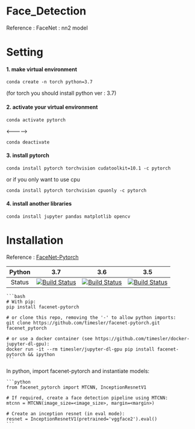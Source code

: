 # Face_Detection
Reference : FaceNet : nn2 model

# Setting
#### 1. make virtual environment

```anaconda
conda create -n torch python=3.7
```
(for torch you should install python ver : 3.7)

#### 2. activate your virtual environment
```anaconda
conda activate pytorch 
```
<----->
```anaconda
conda deactivate
```

#### 3. install pytorch

```anaconda
conda install pytorch torchvision cudatoolkit=10.1 -c pytorch
```
or if you only want to use cpu 
```anaconda
conda install pytorch torchvision cpuonly -c pytorch
```
#### 4. install another libraries
```anaconda
conda install jupyter pandas matplotlib opencv
```

# Installation
Reference : [FaceNet-Pytorch](https://github.com/timesler/facenet-pytorch)

| Python | 3.7 | 3.6 | 3.5 |
| :---: | :---: | :---: | :---: |
| Status | [![Build Status](https://travis-ci.com/timesler/facenet-pytorch.svg?branch=master)](https://travis-ci.com/timesler/facenet-pytorch) | [![Build Status](https://travis-ci.com/timesler/facenet-pytorch.svg?branch=master)](https://travis-ci.com/timesler/facenet-pytorch) | [![Build Status](https://travis-ci.com/timesler/facenet-pytorch.svg?branch=master)](https://travis-ci.com/timesler/facenet-pytorch) |

    ```bash
    # With pip:
    pip install facenet-pytorch
    
    # or clone this repo, removing the '-' to allow python imports:
    git clone https://github.com/timesler/facenet-pytorch.git facenet_pytorch
    
    # or use a docker container (see https://github.com/timesler/docker-jupyter-dl-gpu):
    docker run -it --rm timesler/jupyter-dl-gpu pip install facenet-pytorch && ipython
    ```

In python, import facenet-pytorch and instantiate models:
    
    ```python
    from facenet_pytorch import MTCNN, InceptionResnetV1
    
    # If required, create a face detection pipeline using MTCNN:
    mtcnn = MTCNN(image_size=<image_size>, margin=<margin>)
    
    # Create an inception resnet (in eval mode):
    resnet = InceptionResnetV1(pretrained='vggface2').eval()
    ```

